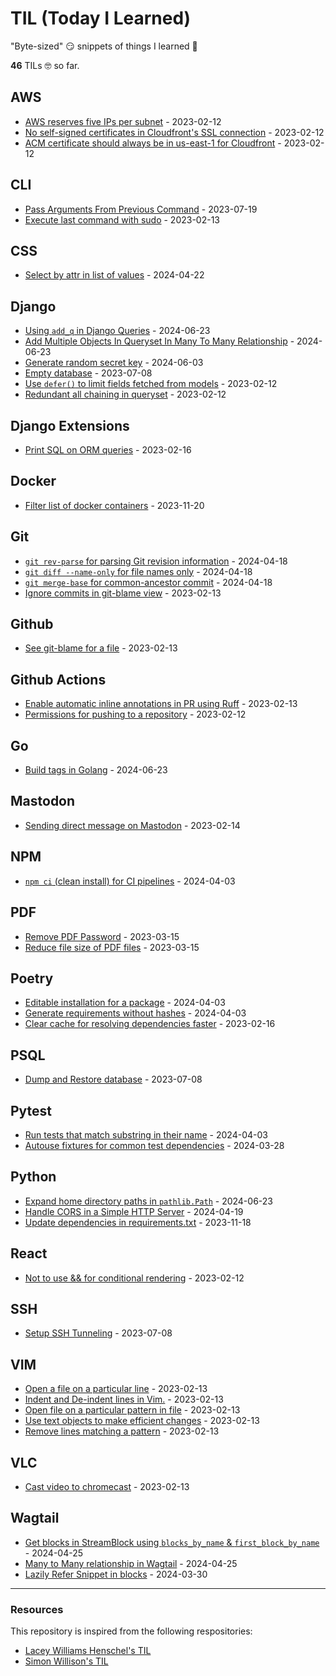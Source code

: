 # TIL (Today I Learned)

"Byte-sized" 😏 snippets of things I learned 🤔

**<!-- count starts -->46<!-- count ends -->** TILs 🤓 so far.

<!-- index starts -->
## AWS

* [AWS reserves five IPs per subnet](https://github.com/CuriousLearner/til/blob/main/aws/reserving-five-ips-per-subnet.md) - 2023-02-12
* [No self-signed certificates in Cloudfront's SSL connection](https://github.com/CuriousLearner/til/blob/main/aws/no-self-signed-certificate-cloudfront.md) - 2023-02-12
* [ACM certificate should always be in us-east-1 for Cloudfront](https://github.com/CuriousLearner/til/blob/main/aws/acm-cloudfront.md) - 2023-02-12

## CLI

* [Pass Arguments From Previous Command](https://github.com/CuriousLearner/til/blob/main/cli/pass-arguments-from-previous-command.md) - 2023-07-19
* [Execute last command with sudo](https://github.com/CuriousLearner/til/blob/main/cli/execute-previous-command-with-sudo.md) - 2023-02-13

## CSS

* [Select by attr in list of values](https://github.com/CuriousLearner/til/blob/main/css/select-by-attr-in-list-of-values.md) - 2024-04-22

## Django

* [Using `add_q` in Django Queries](https://github.com/CuriousLearner/til/blob/main/django/add-q-in-django-queryset.md) - 2024-06-23
* [Add Multiple Objects In Queryset In Many To Many Relationship](https://github.com/CuriousLearner/til/blob/main/django/set-whole-queryset-in-m2m-relationship.md) - 2024-06-23
* [Generate random secret key](https://github.com/CuriousLearner/til/blob/main/django/generate-random-secrety-key.md) - 2024-06-03
* [Empty database](https://github.com/CuriousLearner/til/blob/main/django/empty-database.md) - 2023-07-08
* [Use `defer()` to limit fields fetched from models](https://github.com/CuriousLearner/til/blob/main/django/defer-fields-for-performance.md) - 2023-02-12
* [Redundant all chaining in queryset](https://github.com/CuriousLearner/til/blob/main/django/redundant-all-in-queryset.md) - 2023-02-12

## Django Extensions

* [Print SQL on ORM queries](https://github.com/CuriousLearner/til/blob/main/django_extensions/print-sql-on-orm-queries.md) - 2023-02-16

## Docker

* [Filter list of docker containers](https://github.com/CuriousLearner/til/blob/main/docker/filter_list_of_containers.md) - 2023-11-20

## Git

* [`git rev-parse` for parsing Git revision information](https://github.com/CuriousLearner/til/blob/main/git/rev-parse-for-revision-information.md) - 2024-04-18
* [`git diff --name-only` for file names only](https://github.com/CuriousLearner/til/blob/main/git/diff-name-only.md) - 2024-04-18
* [`git merge-base` for common-ancestor commit](https://github.com/CuriousLearner/til/blob/main/git/merge-base-for-common-ancestor-commit.md) - 2024-04-18
* [Ignore commits in git-blame view](https://github.com/CuriousLearner/til/blob/main/git/ignore-commits-in-git-blame.md) - 2023-02-13

## Github

* [See git-blame for a file](https://github.com/CuriousLearner/til/blob/main/github/show-git-blame-for-a-file.md) - 2023-02-13

## Github Actions

* [Enable automatic inline annotations in PR using Ruff](https://github.com/CuriousLearner/til/blob/main/github-actions/ruff-github-comments.md) - 2023-02-13
* [Permissions for pushing to a repository](https://github.com/CuriousLearner/til/blob/main/github-actions/push-to-repo.md) - 2023-02-12

## Go

* [Build tags in Golang](https://github.com/CuriousLearner/til/blob/main/go/build-tags.md) - 2024-06-23

## Mastodon

* [Sending direct message on Mastodon](https://github.com/CuriousLearner/til/blob/main/mastodon/send-direct-message.md) - 2023-02-14

## NPM

* [`npm ci` (clean install) for CI pipelines](https://github.com/CuriousLearner/til/blob/main/npm/clean_install_for_ci_pipelines.md) - 2024-04-03

## PDF

* [Remove PDF Password](https://github.com/CuriousLearner/til/blob/main/pdf/remove-pdf-password.md) - 2023-03-15
* [Reduce file size of PDF files](https://github.com/CuriousLearner/til/blob/main/pdf/compress-pdf.md) - 2023-03-15

## Poetry

* [Editable installation for a package](https://github.com/CuriousLearner/til/blob/main/poetry/editable_installation_for_package.md) - 2024-04-03
* [Generate requirements without hashes](https://github.com/CuriousLearner/til/blob/main/poetry/generate_requirements_without_hashes.md) - 2024-04-03
* [Clear cache for resolving dependencies faster](https://github.com/CuriousLearner/til/blob/main/poetry/clear-cache-for-resolving-dependencies-faster.md) - 2023-02-16

## PSQL

* [Dump and Restore database](https://github.com/CuriousLearner/til/blob/main/psql/dump-and-restore.md) - 2023-07-08

## Pytest

* [Run tests that match substring in their name](https://github.com/CuriousLearner/til/blob/main/pytest/run_filtered_tests_by_substring.md) - 2024-04-03
* [Autouse fixtures for common test dependencies](https://github.com/CuriousLearner/til/blob/main/pytest/fixture_autouse.md) - 2024-03-28

## Python

* [Expand home directory paths in `pathlib.Path`](https://github.com/CuriousLearner/til/blob/main/python/pathlib-path-expand-user.md) - 2024-06-23
* [Handle CORS in a Simple HTTP Server](https://github.com/CuriousLearner/til/blob/main/python/handle_cors_simple_http_server.md) - 2024-04-19
* [Update dependencies in requirements.txt](https://github.com/CuriousLearner/til/blob/main/python/update_dependencies_in_requirements.md) - 2023-11-18

## React

* [Not to use && for conditional rendering](https://github.com/CuriousLearner/til/blob/main/react/conditional-rendering.md) - 2023-02-12

## SSH

* [Setup SSH Tunneling](https://github.com/CuriousLearner/til/blob/main/ssh/setup-ssh-tunneling.md) - 2023-07-08

## VIM

* [Open a file on a particular line](https://github.com/CuriousLearner/til/blob/main/vim/open-file-on-line.md) - 2023-02-13
* [Indent and De-indent lines in Vim.](https://github.com/CuriousLearner/til/blob/main/vim/indent-deindent-line.md) - 2023-02-13
* [Open file on a particular pattern in file](https://github.com/CuriousLearner/til/blob/main/vim/open-file-on-pattern.md) - 2023-02-13
* [Use text objects to make efficient changes](https://github.com/CuriousLearner/til/blob/main/vim/text-objects-to-make-efficient-changes.md) - 2023-02-13
* [Remove lines matching a pattern](https://github.com/CuriousLearner/til/blob/main/vim/remove-lines-matching-pattern.md) - 2023-02-13

## VLC

* [Cast video to chromecast](https://github.com/CuriousLearner/til/blob/main/vlc/cast-video-to-chromecast.md) - 2023-02-13

## Wagtail

* [Get blocks in StreamBlock using `blocks_by_name` & `first_block_by_name`](https://github.com/CuriousLearner/til/blob/main/wagtail/get-blocks-in-streamblock.md) - 2024-04-25
* [Many to Many relationship in Wagtail](https://github.com/CuriousLearner/til/blob/main/wagtail/many-to-many-relationship.md) - 2024-04-25
* [Lazily Refer Snippet in blocks](https://github.com/CuriousLearner/til/blob/main/wagtail/lazily_refer_snippet.md) - 2024-03-30
<!-- index ends -->

* * * * *
### Resources

This repository is inspired from the following respositories:

- [Lacey Williams Henschel's TIL](https://github.com/williln/til)
- [Simon Willison's TIL](https://github.com/simonw/til)
